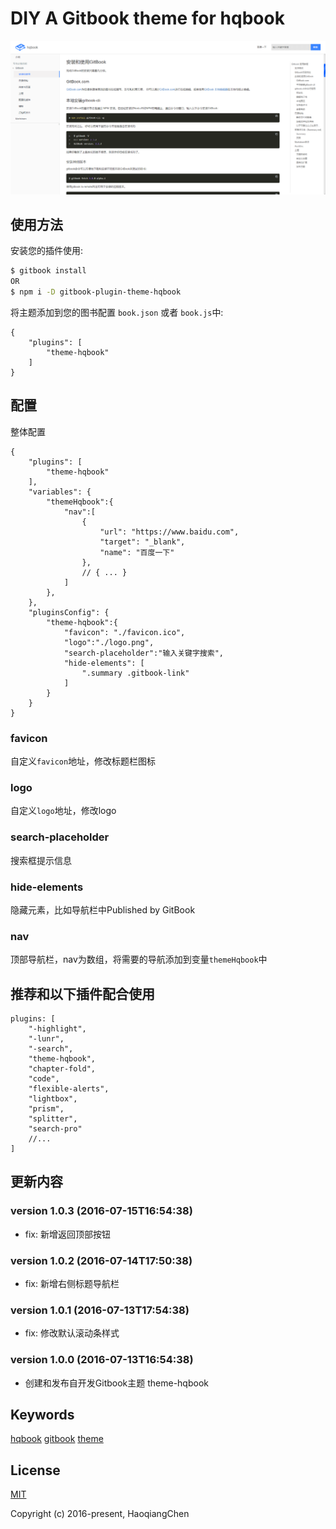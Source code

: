 # DIY A Gitbook theme for hqbook

![Image](./_assets/preview.png)

## 使用方法

安装您的插件使用:

```bash
$ gitbook install
OR
$ npm i -D gitbook-plugin-theme-hqbook
```

将主题添加到您的图书配置 `book.json` 或者 `book.js`中:

```json5
{
    "plugins": [
        "theme-hqbook"
    ]
}
```

## 配置

整体配置

```json5
{
    "plugins": [
        "theme-hqbook"
    ],
    "variables": {
        "themeHqbook":{
            "nav":[
                {
                    "url": "https://www.baidu.com",
                    "target": "_blank",
                    "name": "百度一下"
                },
                // { ... }
            ]
        },
    },
    "pluginsConfig": {
        "theme-hqbook":{
            "favicon": "./favicon.ico",
            "logo":"./logo.png",
            "search-placeholder":"输入关键字搜索",
            "hide-elements": [
                ".summary .gitbook-link"
            ]
        }
    }
}
```

### favicon
自定义`favicon`地址，修改标题栏图标

### logo
自定义`logo`地址，修改logo

### search-placeholder
搜索框提示信息

### hide-elements
隐藏元素，比如导航栏中Published by GitBook

### nav
顶部导航栏，nav为数组，将需要的导航添加到变量`themeHqbook`中

## 推荐和以下插件配合使用

```
plugins: [
    "-highlight",
    "-lunr",
    "-search",
    "theme-hqbook",
    "chapter-fold",
    "code",
    "flexible-alerts",
    "lightbox",
    "prism",
    "splitter",
    "search-pro"
    //...
]
```

## 更新内容

### version 1.0.3 (2016-07-15T16:54:38)

* fix: 新增返回顶部按钮

### version 1.0.2 (2016-07-14T17:50:38)

* fix: 新增右侧标题导航栏

### version 1.0.1 (2016-07-13T17:54:38)

* fix: 修改默认滚动条样式

### version 1.0.0 (2016-07-13T16:54:38)

* 创建和发布自开发Gitbook主题 theme-hqbook

## Keywords

[hqbook](https://github.com/HaoqiangChen/hqbook)
[gitbook](http://gitbook.com/)
[theme](https://github.com/HaoqiangChen/gitbook-plugin-theme-hqbook)

## License

[MIT](http://opensource.org/licenses/MIT)

Copyright (c) 2016-present, HaoqiangChen

